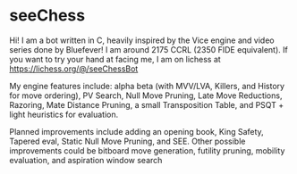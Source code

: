 # seeChess
Hi! I am a bot written in C, heavily inspired by the Vice engine and video series done by Bluefever! I am around 2175 CCRL (2350 FIDE equivalent). If you want to try your hand at facing me, I am on lichess at https://lichess.org/@/seeChessBot

My engine features include: alpha beta (with MVV/LVA, Killers, and History for move ordering), PV Search, Null Move Pruning, Late Move Reductions, Razoring, Mate Distance Pruning, a small Transposition Table, and PSQT + light heuristics for evaluation.

Planned improvements include adding an opening book, King Safety, Tapered eval, Static Null Move Pruning, and SEE. Other possible improvements could be bitboard move generation, futility pruning, mobility evaluation, and aspiration window search
